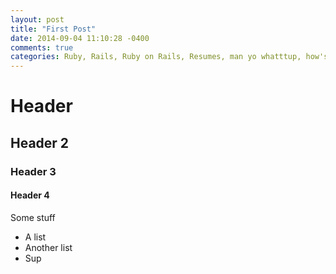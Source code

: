 ```yaml
---
layout: post
title: "First Post"
date: 2014-09-04 11:10:28 -0400
comments: true
categories: Ruby, Rails, Ruby on Rails, Resumes, man yo whatttup, how's it going
---
```



# Header
## Header 2
### Header 3
#### Header 4

Some stuff

- A list
- Another list
- Sup
